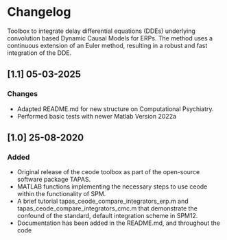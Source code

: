 # Changelog
Toolbox to integrate delay differential equations (DDEs) underlying convolution based Dynamic Causal Models for ERPs. 
The method uses a continuous extension of an Euler method, resulting in a robust and fast integration of the DDE.

## [1.1] 05-03-2025

### Changes
- Adapted README.md for new structure on Computational Psychiatry.
- Performed basic tests with newer Matlab Version 2022a

## [1.0] 25-08-2020

### Added
- Original release of the ceode toolbox as part of the open-source software package TAPAS.
- MATLAB functions implementing the necessary steps to use ceode within the functionality of SPM.
- A brief tutorial tapas_ceode_compare_integrators_erp.m and tapas_ceode_compare_integrators_cmc.m that demonstrate 
the confound of the standard, default integration scheme in SPM12.
- Documentation has been added in the README.md, and throughout the code 

